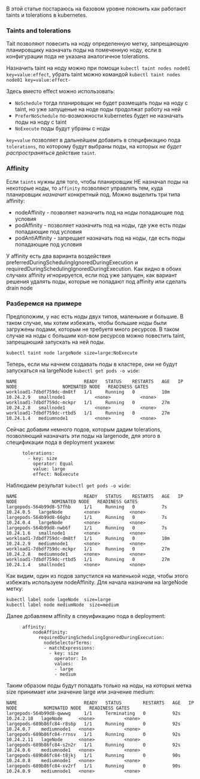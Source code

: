 В этой статье постараюсь на базовом уровне пояснить как работают taints и tolerations в kubernetes. 


### Taints and tolerations

Tait позволяют повесить на ноду определенную метку, запрещающую планировщику назначать поды на помеченную ноду, если в конфигурации пода не указана аналогичное  tolerations.

Назначить  taint на ноду можно при помощи `kubectl taint nodes node01 key=value:effect`, убрать  taint можно командой `kubectl taint nodes node01 key=value:effect-`

Здесь вместо effect можно использовать:

* `NoSchedule` тогда планировщик не будет размещать поды на ноду с  taint, но уже запущеные на ноде поды продолжат работу на ней
* `PreferNoSchedule`  по-возможности kubernetes будет не назначать поды на ноду с  taint
* `NoExecute` поды будут убраны с ноды

`key=value` позволяет в дальнейшем добавить в  спецификацию пода `tolerations`, по которому будут выбраны поды, на которых *не будет распространяться* действие `taint`.



### Affinity

Если `taints` нужны для того, чтобы планировщик НЕ назначал поды на некоторые ноды, то `affinity` позволяют управлять тем, куда планировщик *назначит* конкретный под. Можно выделить три типа affinity:

* nodeAffinity - позволяет назначить под на ноды попадающие под условия
* podAffinity  - позволяет назначить под на ноды, где уже есть поды попадающие под условия
* podAntiAffinity - запрещает назначать под на ноды, где есть поды попадающие под условия


У affinity  есть два варианта воздействия preferredDuringSchedulingIgnoredDuringExecution  и requiredDuringSchedulingIgnoredDuringExecution. Как видно в обоих случаях  affinity игнорируется, если под уже запущен, как вариант решения удалять поды, которые не попадают под affinity или сделать drain node

### Разберемся на примере

Предположим, у нас есть ноды двух типов, маленькие и большие. В таком случае, мы хотим избежать, чтобы большие ноды были загружены подами, которым не требуетя много ресурсов.  В таком случае на ноды с большим кол-вом ресурсов можно повестить taint, запрещаюший запускать на ней поды. 

```
kubectl taint node largeNode size=large:NoExecute 
```

Теперь, если мы начнем создавать поды в кластере, они не будут запускаться на largeNode `kubectl get pods -o wide`:
```
NAME                         READY   STATUS    RESTARTS   AGE   IP          NODE                 NOMINATED NODE   READINESS GATES
workload1-7dbdf759dc-dm8tf   1/1     Running   0          10m   10.24.2.9   smallnode1           <none>           <none>
workload1-7dbdf759dc-mckpr   1/1     Running   0          27m   10.24.2.8   smallnode1           <none>           <none>
workload1-7dbdf759dc-rtbd5   1/1     Running   0          27m   10.24.1.4   mediumnode1          <none>           <none>
```

Сейчас добавим немного подов, которым дадим tolerations, позволяющий назначать эти поды на largenode, для этого в спецификации пода в deployment укажем:

```
      tolerations:
        - key: size
          operator: Equal
          value: large
          effect: NoExecute
```

Наблюдаем результат `kubectl get pods -o wide`:
```
NAME                         READY   STATUS    RESTARTS   AGE   IP          NODE             NOMINATED NODE   READINESS GATES
largepods-564b99d8-57fhb     1/1     Running   0          7s    10.24.0.5   largeNode        <none>           <none>
largepods-564b99d8-66gbz     1/1     Running   0          7s    10.24.0.4   largeNode        <none>           <none>
largepods-564b99d8-nwb6f     1/1     Running   0          7s    10.24.1.6   smallnode1       <none>           <none>
workload1-7dbdf759dc-dm8tf   1/1     Running   0          10m   10.24.2.9   mediumnode1      <none>           <none>
workload1-7dbdf759dc-mckpr   1/1     Running   0          27m   10.24.2.8   mediumnode1      <none>           <none>
workload1-7dbdf759dc-rtbd5   1/1     Running   0          27m   10.24.1.4   smallnode1       <none>           <none>
```

Как видим, один из подов запустился на маленькой ноде, чтобы этого избежать используем nodeAffinity. Для начала назначим на largeNode метку:
```
kubectl label node lageNode  size=large
kubectl label node mediumNode  size=medium
```

Далее добавляем affinity в спеуификацию пода в deployment:
```
      affinity:
          nodeAffinity:
            requiredDuringSchedulingIgnoredDuringExecution:
              nodeSelectorTerms:
              - matchExpressions:
                - key: size
                  operator: In
                  values:
                  - large
                  - medium
```

Таким образом поды будут попадать только на ноды, на которых метка  size принимает или значение large или значение medium:

```
NAME                         READY   STATUS        RESTARTS   AGE   IP           NODE          NOMINATED NODE   READINESS GATES
largepods-564b99d8-qwwwg     1/1     Terminating   0          92s   10.24.2.10   lageNode      <none>           <none>
largepods-689b86fc84-r8s6p   1/1     Running       0          92s   10.24.0.7    mediumnode1   <none>           <none>
largepods-689b86fc84-rrnsv   1/1     Running       0          92s   10.24.2.11   lageNode      <none>           <none>
largepods-689b86fc84-s2n2r   1/1     Running       0          92s   10.24.0.6    mediumnode1   <none>           <none>
largepods-689b86fc84-t8jkj   1/1     Running       0          90s   10.24.0.8    mediumnode1   <none>           <none>
largepods-689b86fc84-xv2rf   1/1     Running       0          90s   10.24.0.9    mediumnode1   <none>           <none>
```


